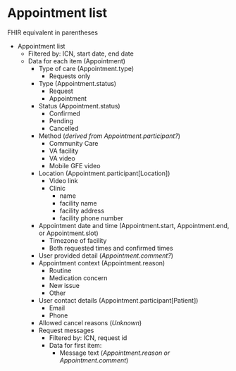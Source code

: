 # Appointment list

FHIR equivalent in parentheses

- Appointment list
   - Filtered by: ICN, start date, end date
   - Data for each item (Appointment)
      - Type of care (Appointment.type)
         - Requests only
      - Type (Appointment.status)
         - Request
         - Appointment
      - Status (Appointment.status)
         - Confirmed
         - Pending
         - Cancelled
      - Method (*derived from Appointment.participant?*)
         - Community Care
         - VA facility
         - VA video
         - Mobile GFE video
      - Location (Appointment.participant[Location])
         - Video link
         - Clinic
            - name
            - facility name
            - facility address
            - facility phone number
      - Appointment date and time (Appointment.start, Appointment.end, or Appointment.slot)
         - Timezone of facility
         - Both requested times and confirmed times
      - User provided detail (*Appointment.comment?*)
      - Appointment context (Appointment.reason)
         - Routine
         - Medication concern
         - New issue
         - Other
      - User contact details (Appointment.participant[Patient])
         - Email
         - Phone
      - Allowed cancel reasons (*Unknown*)
      - Request messages
         - Filtered by: ICN, request id
         - Data for first item:
            - Message text (*Appointment.reason or Appointment.comment*)
         
